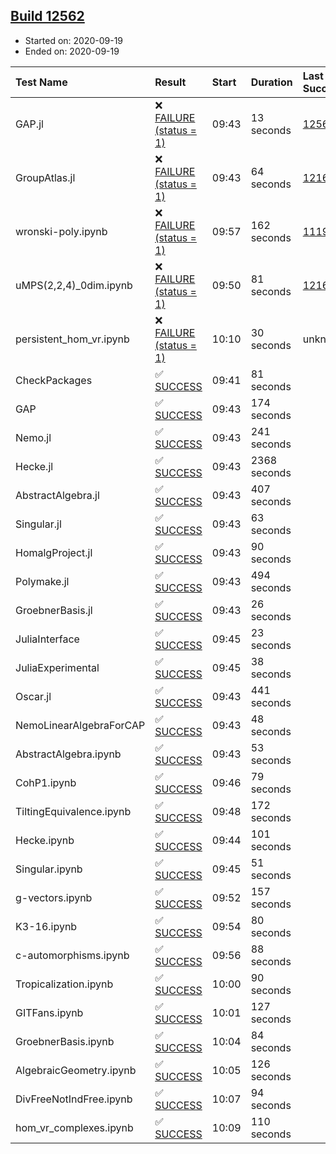 ## [Build 12562](https://oscarci.mathematik.uni-kl.de/job/oscar/12562/)

* Started on: 2020-09-19
* Ended on: 2020-09-19

| Test Name    | Result | Start | Duration | Last Success | First Failure |
|:-------------|:-------|:------|:---------|:-------------|:--------------|
| GAP.jl | ❌ [FAILURE (status = 1)](https://oscarci.mathematik.uni-kl.de/job/oscar/12562/artifact/logs/build-12562/GAP.jl.log) | 09:43 | 13 seconds | [12561](https://oscarci.mathematik.uni-kl.de/job/oscar/12561/) | [12562](https://oscarci.mathematik.uni-kl.de/job/oscar/12562/) |
| GroupAtlas.jl | ❌ [FAILURE (status = 1)](https://oscarci.mathematik.uni-kl.de/job/oscar/12562/artifact/logs/build-12562/GroupAtlas.jl.log) | 09:43 | 64 seconds | [12167](https://oscarci.mathematik.uni-kl.de/job/oscar/12167/) | [12168](https://oscarci.mathematik.uni-kl.de/job/oscar/12168/) |
| wronski-poly.ipynb | ❌ [FAILURE (status = 1)](https://oscarci.mathematik.uni-kl.de/job/oscar/12562/artifact/logs/build-12562/wronski-poly.ipynb.log) | 09:57 | 162 seconds | [11192](https://oscarci.mathematik.uni-kl.de/job/oscar/11192/) | [11193](https://oscarci.mathematik.uni-kl.de/job/oscar/11193/) |
| uMPS(2,2,4)_0dim.ipynb | ❌ [FAILURE (status = 1)](https://oscarci.mathematik.uni-kl.de/job/oscar/12562/artifact/logs/build-12562/uMPS-2-2-4-_0dim.ipynb.log) | 09:50 | 81 seconds | [12167](https://oscarci.mathematik.uni-kl.de/job/oscar/12167/) | [12168](https://oscarci.mathematik.uni-kl.de/job/oscar/12168/) |
| persistent_hom_vr.ipynb | ❌ [FAILURE (status = 1)](https://oscarci.mathematik.uni-kl.de/job/oscar/12562/artifact/logs/build-12562/persistent_hom_vr.ipynb.log) | 10:10 | 30 seconds | unknown | unknown |
| CheckPackages | ✅ [SUCCESS](https://oscarci.mathematik.uni-kl.de/job/oscar/12562/artifact/logs/build-12562/CheckPackages.log) | 09:41 | 81 seconds |  |  |
| GAP | ✅ [SUCCESS](https://oscarci.mathematik.uni-kl.de/job/oscar/12562/artifact/logs/build-12562/GAP.log) | 09:43 | 174 seconds |  |  |
| Nemo.jl | ✅ [SUCCESS](https://oscarci.mathematik.uni-kl.de/job/oscar/12562/artifact/logs/build-12562/Nemo.jl.log) | 09:43 | 241 seconds |  |  |
| Hecke.jl | ✅ [SUCCESS](https://oscarci.mathematik.uni-kl.de/job/oscar/12562/artifact/logs/build-12562/Hecke.jl.log) | 09:43 | 2368 seconds |  |  |
| AbstractAlgebra.jl | ✅ [SUCCESS](https://oscarci.mathematik.uni-kl.de/job/oscar/12562/artifact/logs/build-12562/AbstractAlgebra.jl.log) | 09:43 | 407 seconds |  |  |
| Singular.jl | ✅ [SUCCESS](https://oscarci.mathematik.uni-kl.de/job/oscar/12562/artifact/logs/build-12562/Singular.jl.log) | 09:43 | 63 seconds |  |  |
| HomalgProject.jl | ✅ [SUCCESS](https://oscarci.mathematik.uni-kl.de/job/oscar/12562/artifact/logs/build-12562/HomalgProject.jl.log) | 09:43 | 90 seconds |  |  |
| Polymake.jl | ✅ [SUCCESS](https://oscarci.mathematik.uni-kl.de/job/oscar/12562/artifact/logs/build-12562/Polymake.jl.log) | 09:43 | 494 seconds |  |  |
| GroebnerBasis.jl | ✅ [SUCCESS](https://oscarci.mathematik.uni-kl.de/job/oscar/12562/artifact/logs/build-12562/GroebnerBasis.jl.log) | 09:43 | 26 seconds |  |  |
| JuliaInterface | ✅ [SUCCESS](https://oscarci.mathematik.uni-kl.de/job/oscar/12562/artifact/logs/build-12562/JuliaInterface.log) | 09:45 | 23 seconds |  |  |
| JuliaExperimental | ✅ [SUCCESS](https://oscarci.mathematik.uni-kl.de/job/oscar/12562/artifact/logs/build-12562/JuliaExperimental.log) | 09:45 | 38 seconds |  |  |
| Oscar.jl | ✅ [SUCCESS](https://oscarci.mathematik.uni-kl.de/job/oscar/12562/artifact/logs/build-12562/Oscar.jl.log) | 09:43 | 441 seconds |  |  |
| NemoLinearAlgebraForCAP | ✅ [SUCCESS](https://oscarci.mathematik.uni-kl.de/job/oscar/12562/artifact/logs/build-12562/NemoLinearAlgebraForCAP.log) | 09:43 | 48 seconds |  |  |
| AbstractAlgebra.ipynb | ✅ [SUCCESS](https://oscarci.mathematik.uni-kl.de/job/oscar/12562/artifact/logs/build-12562/AbstractAlgebra.ipynb.log) | 09:43 | 53 seconds |  |  |
| CohP1.ipynb | ✅ [SUCCESS](https://oscarci.mathematik.uni-kl.de/job/oscar/12562/artifact/logs/build-12562/CohP1.ipynb.log) | 09:46 | 79 seconds |  |  |
| TiltingEquivalence.ipynb | ✅ [SUCCESS](https://oscarci.mathematik.uni-kl.de/job/oscar/12562/artifact/logs/build-12562/TiltingEquivalence.ipynb.log) | 09:48 | 172 seconds |  |  |
| Hecke.ipynb | ✅ [SUCCESS](https://oscarci.mathematik.uni-kl.de/job/oscar/12562/artifact/logs/build-12562/Hecke.ipynb.log) | 09:44 | 101 seconds |  |  |
| Singular.ipynb | ✅ [SUCCESS](https://oscarci.mathematik.uni-kl.de/job/oscar/12562/artifact/logs/build-12562/Singular.ipynb.log) | 09:45 | 51 seconds |  |  |
| g-vectors.ipynb | ✅ [SUCCESS](https://oscarci.mathematik.uni-kl.de/job/oscar/12562/artifact/logs/build-12562/g-vectors.ipynb.log) | 09:52 | 157 seconds |  |  |
| K3-16.ipynb | ✅ [SUCCESS](https://oscarci.mathematik.uni-kl.de/job/oscar/12562/artifact/logs/build-12562/K3-16.ipynb.log) | 09:54 | 80 seconds |  |  |
| c-automorphisms.ipynb | ✅ [SUCCESS](https://oscarci.mathematik.uni-kl.de/job/oscar/12562/artifact/logs/build-12562/c-automorphisms.ipynb.log) | 09:56 | 88 seconds |  |  |
| Tropicalization.ipynb | ✅ [SUCCESS](https://oscarci.mathematik.uni-kl.de/job/oscar/12562/artifact/logs/build-12562/Tropicalization.ipynb.log) | 10:00 | 90 seconds |  |  |
| GITFans.ipynb | ✅ [SUCCESS](https://oscarci.mathematik.uni-kl.de/job/oscar/12562/artifact/logs/build-12562/GITFans.ipynb.log) | 10:01 | 127 seconds |  |  |
| GroebnerBasis.ipynb | ✅ [SUCCESS](https://oscarci.mathematik.uni-kl.de/job/oscar/12562/artifact/logs/build-12562/GroebnerBasis.ipynb.log) | 10:04 | 84 seconds |  |  |
| AlgebraicGeometry.ipynb | ✅ [SUCCESS](https://oscarci.mathematik.uni-kl.de/job/oscar/12562/artifact/logs/build-12562/AlgebraicGeometry.ipynb.log) | 10:05 | 126 seconds |  |  |
| DivFreeNotIndFree.ipynb | ✅ [SUCCESS](https://oscarci.mathematik.uni-kl.de/job/oscar/12562/artifact/logs/build-12562/DivFreeNotIndFree.ipynb.log) | 10:07 | 94 seconds |  |  |
| hom_vr_complexes.ipynb | ✅ [SUCCESS](https://oscarci.mathematik.uni-kl.de/job/oscar/12562/artifact/logs/build-12562/hom_vr_complexes.ipynb.log) | 10:09 | 110 seconds |  |  |
